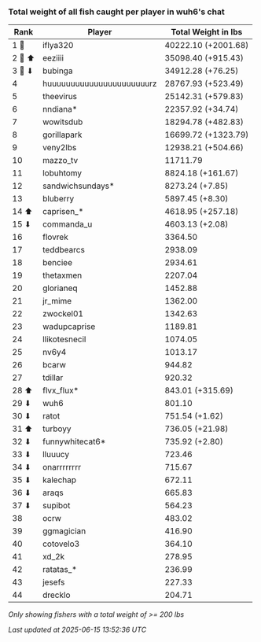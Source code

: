 ### Total weight of all fish caught per player in wuh6's chat
| Rank | Player | Total Weight in lbs |
|------|--------|---------|
| 1 🥇  | iflya320 | 40222.10 (+2001.68) |
| 2 🥈 ⬆ | eeziiii | 35098.40 (+915.43) |
| 3 🥉 ⬇ | bubinga | 34912.28 (+76.25) |
| 4  | huuuuuuuuuuuuuuuuuuuuuurz | 28767.93 (+523.49) |
| 5  | theevirus | 25142.31 (+579.83) |
| 6  | nndiana* | 22357.92 (+34.74) |
| 7  | wowitsdub | 18294.78 (+482.83) |
| 8  | gorillapark | 16699.72 (+1323.79) |
| 9  | veny2lbs | 12938.21 (+504.66) |
| 10  | mazzo_tv | 11711.79 |
| 11  | lobuhtomy | 8824.18 (+161.67) |
| 12  | sandwichsundays* | 8273.24 (+7.85) |
| 13  | bluberry | 5897.45 (+8.30) |
| 14 ⬆ | caprisen_* | 4618.95 (+257.18) |
| 15 ⬇ | commanda_u | 4603.13 (+2.08) |
| 16  | flovrek | 3364.50 |
| 17  | teddbearcs | 2938.09 |
| 18  | benciee | 2934.61 |
| 19  | thetaxmen | 2207.04 |
| 20  | glorianeq | 1452.88 |
| 21  | jr_mime | 1362.00 |
| 22  | zwockel01 | 1342.63 |
| 23  | wadupcaprise | 1189.81 |
| 24  | llikotesnecil | 1074.05 |
| 25  | nv6y4 | 1013.17 |
| 26  | bcarw | 944.82 |
| 27  | tdillar | 920.32 |
| 28 ⬆ | flvx_flux* | 843.01 (+315.69) |
| 29 ⬇ | wuh6 | 801.10 |
| 30 ⬇ | ratot | 751.54 (+1.62) |
| 31 ⬆ | turboyy | 736.05 (+21.98) |
| 32 ⬇ | funnywhitecat6* | 735.92 (+2.80) |
| 33 ⬇ | lluuucy | 723.46 |
| 34 ⬇ | onarrrrrrrr | 715.67 |
| 35 ⬇ | kalechap | 672.11 |
| 36 ⬇ | araqs | 665.83 |
| 37 ⬇ | supibot | 564.23 |
| 38  | ocrw | 483.02 |
| 39  | ggmagician | 416.90 |
| 40  | cotovelo3 | 364.10 |
| 41  | xd_2k | 278.95 |
| 42  | ratatas_* | 236.99 |
| 43  | jesefs | 227.33 |
| 44  | drecklo | 204.71 |

_Only showing fishers with a total weight of >= 200 lbs_

_Last updated at 2025-06-15 13:52:36 UTC_